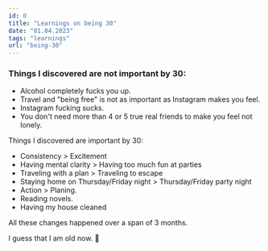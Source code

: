```yaml
---
id: 0
title: "Learnings on being 30"
date: "01.04.2023"
tags: "learnings"
url: "being-30"
---
```


### Things I discovered are not important by 30:

- Alcohol completely fucks you up.
- Travel and "being free" is not as important as Instagram makes you feel.
- Instagram fucking sucks.
- You don't need more than 4 or 5 true real friends to make you feel not lonely.

Things I discovered are important by 30:

- Consistency > Excitement
- Having mental clarity > Having too much fun at parties
- Traveling with a plan > Traveling to escape
- Staying home on Thursday/Friday night > Thursday/Friday party night
- Action > Planing.
- Reading novels.
- Having my house cleaned

All these changes happened over a span of 3 months.

I guess that I am old now. 🥰